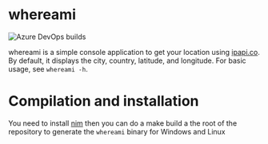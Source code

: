 # whereami

![Azure DevOps builds](https://img.shields.io/azure-devops/build/corenting/7a69132b-13f4-4405-9c4e-94fc183ee6b9/5)

whereami is a simple console application to get your location using [ipapi.co](https://ipapi.co/). By default, it displays the city, country, latitude, and longitude.
For basic usage, see ```whereami -h```.

# Compilation and installation

You need to install [nim](https://nim-lang.org/install.html) then you can do a make build a the root of the repository to generate the `whereami` binary for Windows and Linux
